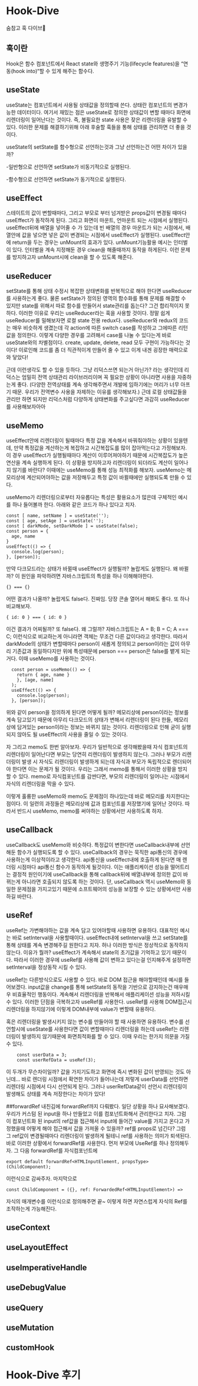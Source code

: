 # Hook-Dive
숨참고 훅 다이브🤿


## 훅이란

Hook은 함수 컴포넌트에서 React state와 생명주기 기능(lifecycle features)을 “연동(hook into)“할 수 있게 해주는 함수다. 

## useState
useState는 컴포넌트에서 사용될 상태값을 정의할때 쓴다. 상태란 컴포넌트의 변경가능한 데이터이다. 여기서 재밌는 점은 useState로 정의한 상태값이 변할 때마다 화면에 리렌더링이 일어난다는 것이다. 즉, 불필요한 state 사용은 잦은 리렌더링을 유발할 수 있다. 이러한 문제를 해결하기위해 아래 후술할 훅들을 통해 상태를 관리하면 더 좋을 것이다.

useState의 setState를 함수형으로 선언하는것과 그냥 선언하는건 어떤 차이가 있을까?

-일반형으로 선언하면 setState가 비동기적으로 실행된다.

-함수형으로 선언하면 setState가 동기적으로 실행된다.

## useEffect
스테이트의 값이 변할때마다, 그리고 부모로 부터 넘겨받은 props값이 변경될 때마다 useEffect가 동작하게 된다. 그리고 화면이 마운트, 언마운트 되는 시점에서 실행된다. useEffect뒤에 배열을 넣어줄 수 가 있는데 빈 배열의 경우 마운트가 되는 시점에서, 배열안에 값을 넣으면 넣은 값이 변경되는 시점에서 useEffect가 실행된다. useEffect안에 return을 두는 경우는 unMount의 효과가 있다. unMount기능활용 예시는 인터벌이 있다. 인터벌을 계속 지정해둔 경우 clean을 해줄때까지 동작을 하게된다. 이런 문제를 방지하고자 unMount시에 clean을 할 수 있도록 해준다.

## useReducer
setState를 통해 상태 수정시 복잡한 상태변화를 반복적으로 해야 한다면 useReducer를 사용하는게 좋다. 물론 setState가 정의된 영역의 함수화를 통해 문제를 해결할 수 있지만 state를 위해서 따로 함수를 만들어서 state관리를 돕는다? 그건 합리적이지 못하다. 이러한 이유로 우리는 useReducer라는 훅을 사용할 것이다. 정말 쉽게 useReducer를 밀해보자면 로컬 state 전용 redux다. useReducer와 redux의 코드는 매우 비슷하게 생겼는데 각 action에 따른 switch case를 작성하고 그에따른 리턴 값을 정의한다. 이렇게 다양한 경우를 고려해서 case를 나눌 수 있다는게 바로 useState와의 차별점이다. create, update, delete, read 모두 구현이 가능하다는 것이다! 이로인해 코드를 좀 더 직관적이게 만들어 줄 수 있고 이게 내겐 굉장한 매력으로 와 닿았다!

근데 이런생각도 할 수 있을 듯하다. 그냥 리덕스쓰면 되는거 아닌가? 라는 생각인데 리덕스는 엄밀히 전역 상태관리 라이브러리이며 꼭 필요한 상황이 아니라면 사용을 자중하는게 좋다. (다양한 전역상태를 계속 생각해주면서 개발에 임하기에는 머리가 너무 아프기 때문. 우리가 전역변수 사용을 자제하는 이유를 생각해보자.) 근데 로컬 상태값들을 관리만 하면 되지만 리덕스처럼 다양하게 상태변화를 주고싶다면 과감히 useReducer를 사용해보자아아


## useMemo

useEffect안에 리렌더링이 될때마다 특정 값을 계속해서 바꿔줘야하는 상황이 있을텐데, 만약 특정값을 계산하는게 복잡하고 시간복잡도를 많이 잡아먹는다고 가정해보자. 이 경우 useEffect가 실행될때마다 계산이 이루어져야하기 때문에 시간복잡도가 높은 연산을 계속 실행하게 된다. 이 상황을 방지하고자 리렌더링이 되더라도 계산이 일어나지 않기를 바란다? 이때에는 useMemo를 통해 성능 최적화를 해보자. useMemo는 메모리상에 계산되어야하는 값을 저장해두고 특정 값이 바뀔때에만 실행되도록 만들 수 있다.

useMemo가 리렌더링으로부터 자유롭다는 특성은 활용요소가 많은데 구체적인 예시를 하나 들어볼까 한다. 아래와 같은 코드가 하나 있다고 치자.



    const [ name, setName ] = useState('');
    const [ age, setAge ] = useState('');
    const [ darkMode, setDarkMode ] = useState(false);
    const person = {
      age, name
    }
    useEffect(() => {
      console.log(person);
    }, [person]);
    
    
만약 다크모드라는 상태가 바뀔때 useEffect가 실행될까? 놀랍게도 실행된다. 왜 바뀔까? 이 원인을 파악하려면 자바스크립트의 특성을 하나 이해해야한다. 

    {} === {}
    
어떤 결과가 나올까? 놀랍게도 false다. 진짜임. 당장 콘솔 열어서 해봐도 좋다. 또 하나 비교해보자.

    { id: 0 } === { id: 0 }
    
이건 결과가 어찌될까? 또 false다. 왜 그럴까? 자바스크립트는 A = B; B = C; A === C; 이런식으로 비교하는게 아니라면 객체는 무조건 다른 값이다라고 생각한다. 따라서 darkMode의 상태가 변할때마다 person이 새롭게 정의되고 person이라는 값이 아무리 기존값과 동일하다지만 위에 특성때문에 person === person은 false를 뱉게 되는거다. 이때 useMemo를 사용하는 것이다.

      const person = useMemo(() => {
        return { age, name }
        }, [age, name]
      );
      useEffect(() => {
        console.log(person);
      }, [person]);

위와 같이 person을 정의하게 된다면 어떻게 될까? 메모리상에 person이라는 정보를 계속 담고있기 때문에 아무리 다크모드의 상태가 변해서 리렌더링이 된다 한들, 메모리상에 담겨있는 person이라는 정보는 바뀌지 않는 것이다. 리렌더링으로 인해 굳이 실행되지 않아도 될 useEffect의 사용을 줄일 수 있는 것이다.
    
자 그리고 memo도 한번 알아보자. 우리가 일반적으로 생각해봤을때 자식 컴포넌트의 리렌더링이 일어난다면 부모는 당연히 리렌더링이 발생하지 않는다. 그러나 부모가 리렌더링이 발생 시 자식도 리렌더링이 발생하게 되는데 자식과 부모가 독립적으로 렌더되어야 한다면 이는 문제가 될 것이다. 우리는 그래서 memo를 통해서 이러한 상황을 방지할 수 있다. memo로 자식컴포넌트를 감싼다면, 부모의 리렌더링이 일어나는 시점에서 자식의 리렌더링을 막을 수 있다.

이렇게 훌륭한 useMemo와 memo도 문제점이 하나있는데 바로 메모리를 차지한다는 점이다. 이 일련의 과정들은 메모리상에 값과 컴포넌트를 저장했기에 일어난 것이다. 따라서 반드시 useMemo, memo를 써야하는 상황에서만 사용하도록 하자.


## useCallback

useCallback도 useMemo와 비슷하다. 특정값이 변한다면 useCallback내부에 선언해둔 함수가 실행되도록 할 수 있다. useCallback의 경우는 묵직한 api통신의 경우에 사용하는게 이상적이라고 생각한다. api통신을 useEffect내에 호출하게 된다면 매 렌더링 시점마다 api통신 함수가 동작하게 될것이다. 이는 애플리케이션 성능을 떨어트리는 결정적 원인이기에 useCallback을 통해 callback뒤에 배열내부에 정의한 값이 바뀌는게 아니라면 호출되지 않도록 하는 것이다. 단, useCallback 역시 useMemo와 동일한 문제점을 가지고있기 때문에 소프트웨어의 성능을 보장할 수 있는 상황에서만 사용하길 바란다.

## useRef

useRef는 가변해야하는 값을 계속 담고 있어야할때 사용하면 유용하다. 대표적인 예시는 바로 setInterval을 사용할때이다. useEffect내에 setInterval을 쓰고 setState를 통해 상태를 계속 변경해주길 원한다고 치자. 허나 이러한 방식은 정상적으로 동작하지 않는다. 이유가 뭘까? useEffect가 계속해서 state의 초기값을 기억하고 있기 때문이다. 따라서 이러한 경우에 useRef를 사용해 값이 변하고 있다는걸 인지해주게 설정하면 setInterval을 정상동작 시킬 수 있다.

useRef는 다른방식으로도 사용할 수 있다. 바로 DOM 접근을 해야할때인데 예시를 들어보겠다. input값을 change를 통해 setState의 동작을 기반으로 감지하는건 매우매우 비효율적인 행동이다. 계속해서 리렌더링을 반복해서 애플리케이션 성능을 저하시킬 수 있다. 이러한 단점을 극복하고자 useRef를 사용한다. useRef를 사용해 DOM접근시 리렌더링을 하지않기에 이렇게 DOM내부에 value가 변할때 유용하다. 

혹은 리렌더링을 발생시키지 않는 변수를 만들어야 할 때 사용하면 유용하다. 변수를 선언할시에 useState를 사용한다면 값이 변할때마다 리렌더링을 하는데 useRef는 리렌더링이 발생하지 않기때문에 화면최적화를 할 수 있다. 이때 우리는 한가지 의문을 가질 수 있다.

        const userData = 3;
        const userRefData = useRef(3);
        
이 두개가 무슨차이일까? 값을 가지기도하고 화면에 즉시 변화된 값이 반영되는 것도 아닌데... 바로 렌더링 시점에서 확연한 차이가 들어나는데 저렇게 userData를 선언하면 리렌더링 시점에서 다시 선언되게 된다. 그러나 userRefData같이 선언시 리렌더링이 발생해도 상태를 계속 저장한다는 차이가 있다!

##forwardRef
내친김에 forwardRef까지 다뤄봤다. 일단 상황을 하나 묘사해보겠다. 우리가 커스텀 된 input을 하나 만들었고 이를 컴포넌트화해서 관리한다고 치자. 그럼 이 컴포넌트화 된 input의 ref값을 접근해서 input에 들어간 value를 가지고 온다고 가정했을때 어떻게 해야 접근해서 값을 가져올 수 있을까? ref를 props로 넘긴다? 그럼 그 ref값이 변경될때마다 리렌더링이 발생하게 될테니
ref를 사용하는 의미가 퇴색된다. 바로 이러한 상황에서 forwardRef를 사용한다. 먼저 부모에 UseRef를 하나 정의해두자. 그 다음 forwardRef를 자식컴포넌트에 

    export default forwardRef<HTMLInputElement, propsType>(ChildComponent);
    
이런식으로 감싸주자. 마지막으로 

    const ChildComponent = ({}, ref: ForwardedRef<HTMLInputElement>) => 
    
자식의 매개변수를 이런식으로 정의해주면 끝~ 이렇게 하면 자연스럽게 자식의 Ref를 조작하는게 가능해진다. 
## useContext

## useLayoutEffect

## useImperativeHandle

## useDebugValue

## useQuery

## useMutation

## customHook


# Hook-Dive 후기
